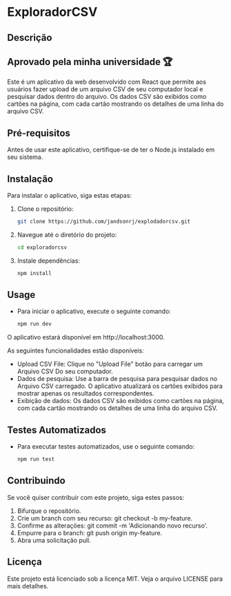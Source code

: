 # ExploradorCSV

## Descrição

## Aprovado pela minha universidade 🏆

Este é um aplicativo da web desenvolvido com React que permite aos usuários fazer upload de um arquivo CSV de seu computador local e pesquisar dados dentro do arquivo. Os dados CSV são exibidos como cartões na página, com cada cartão mostrando os detalhes de uma linha do arquivo CSV.

## Pré-requisitos

Antes de usar este aplicativo, certifique-se de ter o Node.js instalado em seu sistema.

## Instalação

Para instalar o aplicativo, siga estas etapas:

1. Clone o repositório:

    ```bash
    git clone https://github.com/jandsonrj/explodadorcsv.git
    ```

2. Navegue até o diretório do projeto:

    ```bash
    cd exploradorcsv
    ```

3. Instale dependências:

    ```bash
    npm install
    ```

## Usage

- Para iniciar o aplicativo, execute o seguinte comando:

    ```bash
    npm run dev
    ```

O aplicativo estará disponível em http://localhost:3000.

As seguintes funcionalidades estão disponíveis:

- Upload CSV File: Clique no "Upload File" botão para carregar um Arquivo CSV Do seu computador.
- Dados de pesquisa: Use a barra de pesquisa para pesquisar dados no Arquivo CSV carregado. O aplicativo atualizará os cartões exibidos para mostrar apenas os resultados correspondentes.
- Exibição de dados: Os dados CSV são exibidos como cartões na página, com cada cartão mostrando os detalhes de uma linha do arquivo CSV.

## Testes Automatizados

- Para executar testes automatizados, use o seguinte comando:

    ```bash
    npm run test
    ```

## Contribuindo

Se você quiser contribuir com este projeto, siga estes passos:

1. Bifurque o repositório.
2. Crie um branch com seu recurso: git checkout -b my-feature.
3. Confirme as alterações: git commit -m 'Adicionando novo recurso'.
4. Empurre para o branch: git push origin my-feature.
5. Abra uma solicitação pull.

## Licença

Este projeto está licenciado sob a licença MIT. Veja o arquivo LICENSE para mais detalhes.
